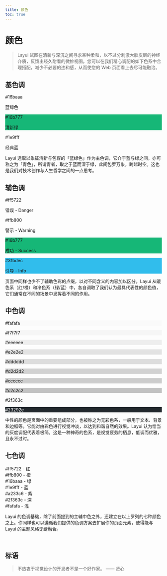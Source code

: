 ```yaml
---
title: 颜色
toc: true
---
```

 
# 颜色

> Layui 试图在清新与深沉之间寻求某种柔和，以不过分刺激大脑皮层的神经介质，反馈出经久耐看的微妙视图。您可以在我们精心调配的如下色系中合理搭配，减少不必要的违和感，从而使您的 Web 页面看上去尽可能融洽。

<h2 id="primary" lay-toc="">基色调</h2>

<div class="layui-row layui-col-space15 ws-docs-color">
  <div class="layui-col-sm4">
    <div class="layui-bg-green">
      <p>#16baaa</p>
      <p>蓝绿色</p>
    </div>
  </div>
  <div class="layui-col-sm4">
    <div style="background-color: #16b777;">
      <p>#16b777</p>
      <p>清新绿</p>
    </div>
  </div>
  <div class="layui-col-sm4">
    <div class="layui-bg-blue">
      <p>#1e9fff<p>
      <p>经典蓝</p>
    </div>
  </div>
</div>

Layui 选取以象征清新与包容的「蓝绿色」作为主色调，它介于蓝与绿之间，亦可称之为「青色」，所谓青者，取之于蓝而深于绿，此间包罗万象，跨越时空。这也是我们对技术创作与人生哲学之间的一点思考。


<h2 id="secondary" lay-toc="">辅色调</h2>

<div class="layui-row layui-col-space15 ws-docs-color">
  <div class="layui-col-sm3">
    <div class="layui-bg-red">
      <p>#ff5722<p>
      <p>错误 - Danger</p>
    </div>
  </div>
  <div class="layui-col-sm3">
    <div class="layui-bg-orange">
      <p>#ffb800</p>
      <p>警示 - Warning</p>
    </div>
  </div>
  
  <div class="layui-col-sm3">
    <div style="background-color: #16b777;">
      <p>#16b777</p>
      <p>成功 - Success</p>
    </div>
  </div>
  <div class="layui-col-sm3">
    <div style="background-color: #31bdec;">
      <p>#31bdec</p>
      <p>引导 - Info</p>
    </div>
  </div>
</div>

页面中同样也少不了辅助色彩的点缀，以对不同含义的内容加以区分。Layui 从暖色系（红/橙）和冷色系（绿/蓝）中，各自调取了我们认为最具代表性的颜色值，它们通常在不同的场景中发挥着不同的作用。

<h2 id="neutral" lay-toc="">中色调</h2>

<div class="layui-row ws-docs-color ws-docs-necolor">
  <div class="layui-col-md6">
    <div style="background-color: #FAFAFA;">
      <p>#fafafa<p>
    </div>
  </div>
  <div class="layui-col-md6">
    <div style="background-color: #f6f6f6;"><p>#f7f7f7</p></div>
  </div>
  <div class="layui-col-md2">
    <div style="background-color: #eeeeee;"><p>#eeeeee</p></div>
  </div>
  <div class="layui-col-md2">
    <div style="background-color: #e2e2e2;"><p>#e2e2e2</p></div>
  </div>
  <div class="layui-col-md2">
    <div style="background-color: #dddddd;"><p>#dddddd</p></div>
  </div>
  <div class="layui-col-md2">
    <div style="background-color: #d2d2d2;"><p>#d2d2d2</p></div>
  </div>
  <div class="layui-col-md2">
    <div style="background-color: #cccccc;"><p>#cccccc</p></div>
  </div>
  <div class="layui-col-md2">
    <div style="background-color: #c2c2c2;"><p>#c2c2c2</p></div>
  </div>
  <div class="layui-col-md6">
    <div class="layui-bg-black"><p>#2f363c</p></div>
  </div>
  <div class="layui-col-md6">
    <div style="background-color: #23292e; color: #fff;"><p>#23292e</p></div>
  </div>
</div>

中性的颜色是页面中的重要组成部分，也被称之为无彩色系，一般用于文本、背景和边框等。它能对由彩色进行视觉冲淡，以达到和谐自然的效果。Layui 认为恰当的灰度调配代表着极简，这是一种神奇的色系，是视觉疲劳的栖息，低调而优雅，且永不过时。

<h2 id="seven" lay-toc="">七色调</h2>

<div class="layui-row ws-docs-color ws-docs-bgcolor">
  <div class="layui-bg-red">
    #ff5722 - 红
  </div>
  <div class="layui-bg-orange">
    #ffb800 - 橙
  </div>
  <div class="layui-bg-green">
    #16baaa - 绿
  </div>
  <div class="layui-bg-blue">
    #1e9fff - 蓝
  </div>
  <div class="layui-bg-purple">
    #a233c6 - 紫
  </div>
  <div class="layui-bg-black">
    #2f363c - 深
  </div>
  <div class="layui-bg-gray">
    #fafafa - 浅
  </div>
</div>

Layui 的色调基础，除了前面提到的主辅中色之外，还建立在以上罗列的七种颜色之上。你同样也可以遵循我们提供的色调方案去扩展你的页面元素，使得能与 Layui 的主题风格无缝融合。

<br>

## 标语

> 不热衷于视觉设计的开发者不是一个好作家。 —— 贤心